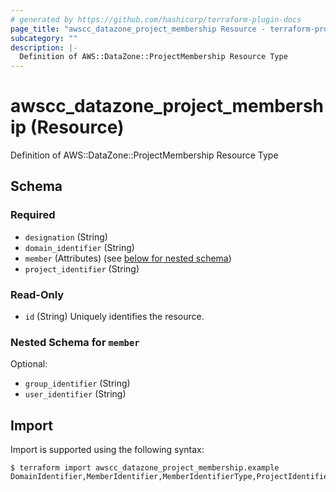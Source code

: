 ```yaml
---
# generated by https://github.com/hashicorp/terraform-plugin-docs
page_title: "awscc_datazone_project_membership Resource - terraform-provider-awscc"
subcategory: ""
description: |-
  Definition of AWS::DataZone::ProjectMembership Resource Type
---
```


# awscc_datazone_project_membership (Resource)

Definition of AWS::DataZone::ProjectMembership Resource Type



<!-- schema generated by tfplugindocs -->
## Schema

### Required

- `designation` (String)
- `domain_identifier` (String)
- `member` (Attributes) (see [below for nested schema](#nestedatt--member))
- `project_identifier` (String)

### Read-Only

- `id` (String) Uniquely identifies the resource.

<a id="nestedatt--member"></a>
### Nested Schema for `member`

Optional:

- `group_identifier` (String)
- `user_identifier` (String)

## Import

Import is supported using the following syntax:

```shell
$ terraform import awscc_datazone_project_membership.example DomainIdentifier,MemberIdentifier,MemberIdentifierType,ProjectIdentifier
```
